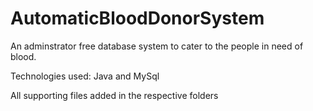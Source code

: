 AutomaticBloodDonorSystem
=========================

An adminstrator free database system to cater to the people in need of blood. 

Technologies used: Java and MySql 

All supporting files added in the respective folders
